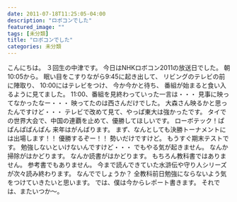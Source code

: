 ```yaml
---
date: 2011-07-18T11:25:05-04:00
description: "ロボコンでした"
featured_image: ""
tags: [未分類]
title: "ロボコンでした"
categories: 未分類
---
```


こんにちは。
３回生の中津です。
今日はNHKロボコン2011の放送日でした。
朝10:05から。
眠い目をこすりながら9:45に起き出して、
リビングのテレビの前に陣取り、
10:00にはテレビをつけ、
今か今かと待ち、
番組が始まると食い入るように見てました。
11:00、番組を見終わっていった一言は・・・
見事に映ってなかったなー・・・
映ってたのは西さんだけでした。
大森さん映るかと思ったんですけど・・・
テレビで改めて見て、やっぱ東大は強かったです。
タイでの世界大会で、中国の連覇を止めて、優勝してほしいです。
ローボテック！ぱぱんぱぱんぱん
来年はがんばります。
まず、なんとしても決勝トーナメントには出場します！！
優勝するぞー！！
勢いだけですけど。
もうすぐ期末テストです。
勉強しないといけないんですけど・・・
でもやる気が起きません。
なんか掃除がはかどります。
なんか読書がはかどります。
もちろん教科書ではありません。
参考書でもありません。
今まで読んできていた水滸伝や守り人シリーズが次々読み終わります。
なんででしょうか？
全教科前日勉強にならないよう気をつけていきたいと思います。
では、僕は今からレポート書きます。
それでは、またいつか〜。
